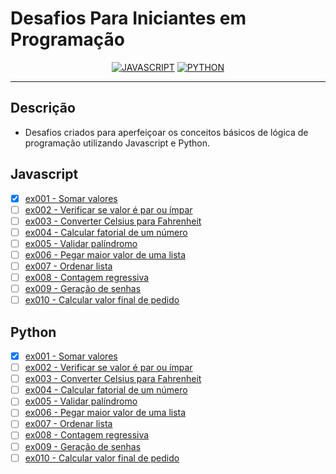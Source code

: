 # Desafios Para Iniciantes em Programação

<div align="center">

[![JAVASCRIPT](https://img.shields.io/badge/JavaScript-F7DF1E?style=for-the-badge&logo=javascript&logoColor=black)]()
[![PYTHON](https://img.shields.io/badge/Python-14354C?style=for-the-badge&logo=python&logoColor=white)]()

</div>

---

## Descrição

- Desafios criados para aperfeiçoar os conceitos básicos de lógica de programação utilizando Javascript e Python.

## Javascript

- [x] <a href="https://github.com/naycorrea/desafios-iniciantes/blob/main/sum/index.js" rel="nofollow">ex001 - Somar valores</a>
- [ ] <a href="" rel="nofollow">ex002 - Verificar se valor é par ou ímpar</a>
- [ ] <a href="" rel="nofollow">ex003 - Converter Celsius para Fahrenheit</a>
- [ ] <a href="" rel="nofollow">ex004 - Calcular fatorial de um número</a>
- [ ] <a href="" rel="nofollow">ex005 - Validar palíndromo</a>
- [ ] <a href="" rel="nofollow">ex006 - Pegar maior valor de uma lista</a>
- [ ] <a href="" rel="nofollow">ex007 - Ordenar lista</a>
- [ ] <a href="" rel="nofollow">ex008 - Contagem regressiva</a>
- [ ] <a href="" rel="nofollow">ex009 - Geração de senhas</a>
- [ ] <a href="" rel="nofollow">ex010 - Calcular valor final de pedido</a>

## Python

- [x] <a href="https://github.com/naycorrea/desafios-iniciantes/blob/main/sum/main.py" rel="nofollow">ex001 - Somar valores</a>
- [ ] <a href="" rel="nofollow">ex002 - Verificar se valor é par ou ímpar</a>
- [ ] <a href="" rel="nofollow">ex003 - Converter Celsius para Fahrenheit</a>
- [ ] <a href="" rel="nofollow">ex004 - Calcular fatorial de um número</a>
- [ ] <a href="" rel="nofollow">ex005 - Validar palíndromo</a>
- [ ] <a href="" rel="nofollow">ex006 - Pegar maior valor de uma lista</a>
- [ ] <a href="" rel="nofollow">ex007 - Ordenar lista</a>
- [ ] <a href="" rel="nofollow">ex008 - Contagem regressiva</a>
- [ ] <a href="" rel="nofollow">ex009 - Geração de senhas</a>
- [ ] <a href="" rel="nofollow">ex010 - Calcular valor final de pedido</a>
